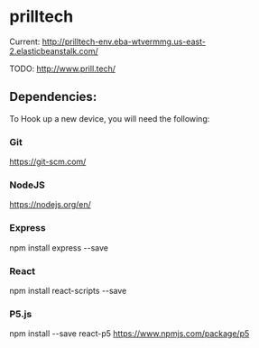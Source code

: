 # prilltech

Current: http://prilltech-env.eba-wtvermmg.us-east-2.elasticbeanstalk.com/

TODO: http://www.prill.tech/

## Dependencies:

To Hook up a new device, you will need the following:

### Git

https://git-scm.com/

### NodeJS

https://nodejs.org/en/

### Express

npm install express --save

### React

npm install react-scripts --save

### P5.js

npm install --save react-p5
https://www.npmjs.com/package/p5
